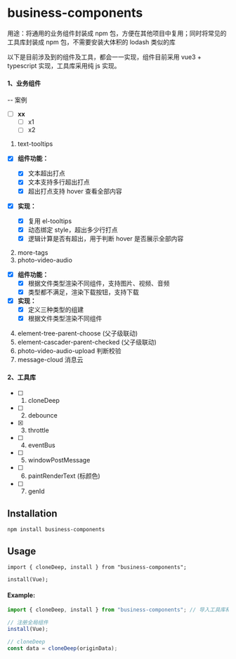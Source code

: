 # business-components

用途：将通用的业务组件封装成 npm 包，方便在其他项目中复用；同时将常见的工具库封装成 npm 包，不需要安装大体积的 lodash 类似的库

以下是目前涉及到的组件及工具，都会一一实现，组件目前采用 vue3 + typescript 实现，工具库采用纯 js 实现。

#### 1、业务组件

-- 案例

- [ ] **xx**
  - [ ] x1
  - [ ] x2

1. text-tooltips

- [x] **组件功能：**
  - [x] 文本超出打点
  - [x] 文本支持多行超出打点
  - [x] 超出打点支持 hover 查看全部内容
- [x] **实现：**

  - [x] 复用 el-tooltips
  - [x] 动态绑定 style，超出多少行打点
  - [x] 逻辑计算是否有超出，用于判断 hover 是否展示全部内容

2. more-tags
3. photo-video-audio

- [x] **组件功能：**
  - [x] 根据文件类型渲染不同组件，支持图片、视频、音频
  - [x] 类型都不满足，渲染下载按钮，支持下载
- [x] **实现：**
  - [x] 定义三种类型的组建
  - [x] 根据文件类型渲染不同组件

4. element-tree-parent-choose (父子级联动)
5. element-cascader-parent-checked (父子级联动)
6. photo-video-audio-upload 判断校验
7. message-cloud 消息云

#### 2、工具库

- [ ] 1. cloneDeep
- [ ] 2. debounce
- [x] 3. throttle
- [ ] 4. eventBus
- [ ] 5. windowPostMessage
- [ ] 6. paintRenderText (标颜色)
- [ ] 7. genId

## Installation

```
npm install business-components
```

## Usage

`import { cloneDeep, install } from "business-components";`

`install(Vue);`

#### Example:

```javascript
import { cloneDeep, install } from "business-components"; // 导入工具库和组件

// 注册全局组件
install(Vue);

// cloneDeep
const data = cloneDeep(originData);
```
